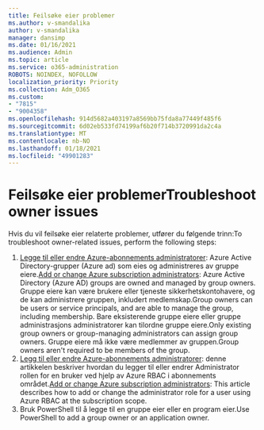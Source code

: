```yaml
---
title: Feilsøke eier problemer
ms.author: v-smandalika
author: v-smandalika
manager: dansimp
ms.date: 01/16/2021
ms.audience: Admin
ms.topic: article
ms.service: o365-administration
ROBOTS: NOINDEX, NOFOLLOW
localization_priority: Priority
ms.collection: Adm_O365
ms.custom:
- "7815"
- "9004358"
ms.openlocfilehash: 914d5682a403197a8569bb75fda8a77449f485f6
ms.sourcegitcommit: 6d02eb533fd74199af6b20f714b3720991da2c4a
ms.translationtype: MT
ms.contentlocale: nb-NO
ms.lasthandoff: 01/18/2021
ms.locfileid: "49901283"
---
```

# <a name="troubleshoot-owner-issues"></a><span data-ttu-id="2f522-102">Feilsøke eier problemer</span><span class="sxs-lookup"><span data-stu-id="2f522-102">Troubleshoot owner issues</span></span>

<span data-ttu-id="2f522-103">Hvis du vil feilsøke eier relaterte problemer, utfører du følgende trinn:</span><span class="sxs-lookup"><span data-stu-id="2f522-103">To troubleshoot owner-related issues, perform the following steps:</span></span>

1. <span data-ttu-id="2f522-104">[Legge til eller endre Azure-abonnements administratorer](https://docs.microsoft.com/azure/active-directory/fundamentals/active-directory-accessmanagement-managing-group-owners): Azure Active Directory-grupper (Azure ad) som eies og administreres av gruppe eiere.</span><span class="sxs-lookup"><span data-stu-id="2f522-104">[Add or change Azure subscription administrators](https://docs.microsoft.com/azure/active-directory/fundamentals/active-directory-accessmanagement-managing-group-owners): Azure Active Directory (Azure AD) groups are owned and managed by group owners.</span></span> <span data-ttu-id="2f522-105">Gruppe eiere kan være brukere eller tjeneste sikkerhetskontohavere, og de kan administrere gruppen, inkludert medlemskap.</span><span class="sxs-lookup"><span data-stu-id="2f522-105">Group owners can be users or service principals, and are able to manage the group, including membership.</span></span> <span data-ttu-id="2f522-106">Bare eksisterende gruppe eiere eller gruppe administrasjons administratorer kan tilordne gruppe eiere.</span><span class="sxs-lookup"><span data-stu-id="2f522-106">Only existing group owners or group-managing administrators can assign group owners.</span></span> <span data-ttu-id="2f522-107">Gruppe eiere må ikke være medlemmer av gruppen.</span><span class="sxs-lookup"><span data-stu-id="2f522-107">Group owners aren't required to be members of the group.</span></span>
2. <span data-ttu-id="2f522-108">[Legg til eller endre Azure-abonnements administratorer](https://docs.microsoft.com/azure/cost-management-billing/manage/add-change-subscription-administrator): denne artikkelen beskriver hvordan du legger til eller endrer Administrator rollen for en bruker ved hjelp av Azure RBAC i abonnements området.</span><span class="sxs-lookup"><span data-stu-id="2f522-108">[Add or change Azure subscription administrators](https://docs.microsoft.com/azure/cost-management-billing/manage/add-change-subscription-administrator): This article describes how to add or change the administrator role for a user using Azure RBAC at the subscription scope.</span></span>
3. <span data-ttu-id="2f522-109">Bruk PowerShell til å legge til en gruppe eier eller en program eier.</span><span class="sxs-lookup"><span data-stu-id="2f522-109">Use PowerShell to add a group owner or an application owner.</span></span>
